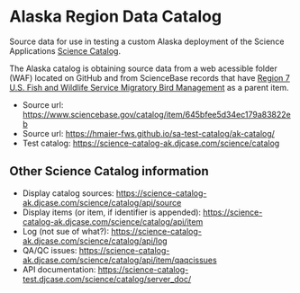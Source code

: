 # Alaska Region Data Catalog

Source data for use in testing a custom Alaska deployment of the Science Applications [Science Catalog](https://www.fws.gov/program/science-applications/science-catalog).

The Alaska catalog is obtaining source data from a web acessible folder (WAF) located on GitHub and from ScienceBase records that have [Region 7 U.S. Fish and Wildlife Service Migratory Bird Management](https://www.sciencebase.gov/catalog/item/645bfee5d34ec179a83822eb) as a parent item.

  - Source url: https://www.sciencebase.gov/catalog/item/645bfee5d34ec179a83822eb
  - Source url: https://hmaier-fws.github.io/sa-test-catalog/ak-catalog/
  - Test catalog: https://science-catalog-ak.djcase.com/science/catalog

## Other Science Catalog information

  - Display catalog sources: https://science-catalog-ak.djcase.com/science/catalog/api/source
  - Display items (or item, if identifier is appended): https://science-catalog-ak.djcase.com/science/catalog/api/item
  - Log (not sue of what?): https://science-catalog-ak.djcase.com/science/catalog/api/log
  - QA/QC issues: https://science-catalog-ak.djcase.com/science/catalog/api/item/qaqcissues
  - API documentation: https://science-catalog-test.djcase.com/science/catalog/server_doc/
